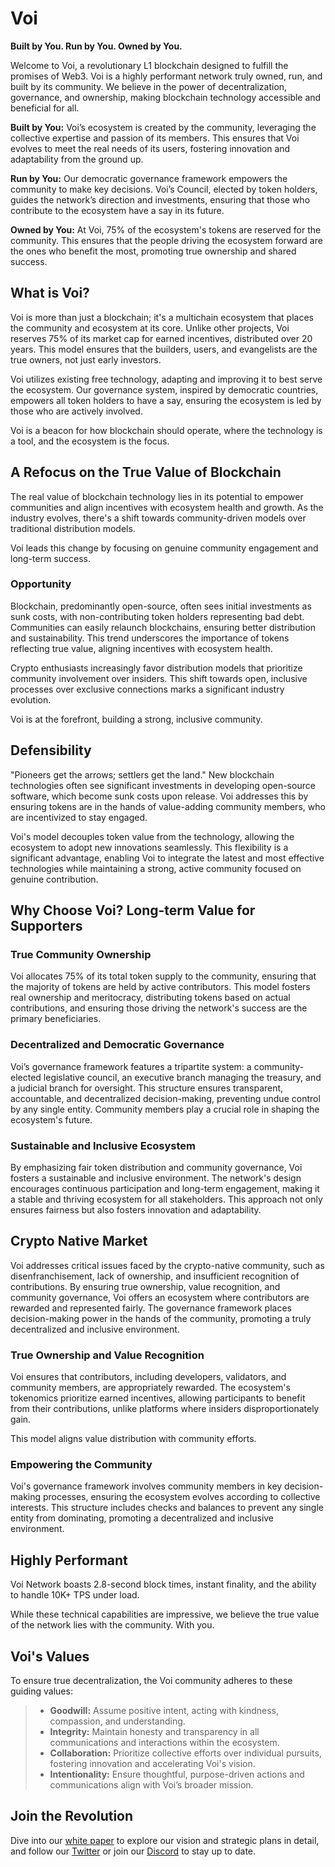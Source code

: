 # Voi
**Built by You. Run by You. Owned by You.**

Welcome to Voi, a revolutionary L1 blockchain designed to fulfill the promises of Web3. Voi is a highly performant network truly owned, run, and built by its community. We believe in the power of decentralization, governance, and ownership, making blockchain technology accessible and beneficial for all.

**Built by You:** Voi’s ecosystem is created by the community, leveraging the collective expertise and passion of its members. This ensures that Voi evolves to meet the real needs of its users, fostering innovation and adaptability from the ground up.

**Run by You:** Our democratic governance framework empowers the community to make key decisions. Voi’s Council, elected by token holders, guides the network’s direction and investments, ensuring that those who contribute to the ecosystem have a say in its future.

**Owned by You:** At Voi, 75% of the ecosystem's tokens are reserved for the community. This ensures that the people driving the ecosystem forward are the ones who benefit the most, promoting true ownership and shared success.

## What is Voi?
Voi is more than just a blockchain; it's a multichain ecosystem that places the community and ecosystem at its core. Unlike other projects, Voi reserves 75% of its market cap for earned incentives, distributed over 20 years. This model ensures that the builders, users, and evangelists are the true owners, not just early investors.

Voi utilizes existing free technology, adapting and improving it to best serve the ecosystem. Our governance system, inspired by democratic countries, empowers all token holders to have a say, ensuring the ecosystem is led by those who are actively involved. 

Voi is a beacon for how blockchain should operate, where the technology is a tool, and the ecosystem is the focus.

## A Refocus on the True Value of Blockchain
The real value of blockchain technology lies in its potential to empower communities and align incentives with ecosystem health and growth. As the industry evolves, there's a shift towards community-driven models over traditional distribution models. 

Voi leads this change by focusing on genuine community engagement and long-term success.

### Opportunity
Blockchain, predominantly open-source, often sees initial investments as sunk costs, with non-contributing token holders representing bad debt. Communities can easily relaunch blockchains, ensuring better distribution and sustainability. This trend underscores the importance of tokens reflecting true value, aligning incentives with ecosystem health.

Crypto enthusiasts increasingly favor distribution models that prioritize community involvement over insiders. This shift towards open, inclusive processes over exclusive connections marks a significant industry evolution. 

Voi is at the forefront, building a strong, inclusive community.

## Defensibility
"Pioneers get the arrows; settlers get the land." New blockchain technologies often see significant investments in developing open-source software, which become sunk costs upon release. Voi addresses this by ensuring tokens are in the hands of value-adding community members, who are incentivized to stay engaged.

Voi's model decouples token value from the technology, allowing the ecosystem to adopt new innovations seamlessly. This flexibility is a significant advantage, enabling Voi to integrate the latest and most effective technologies while maintaining a strong, active community focused on genuine contribution.

## Why Choose Voi? Long-term Value for Supporters

### True Community Ownership
Voi allocates 75% of its total token supply to the community, ensuring that the majority of tokens are held by active contributors. This model fosters real ownership and meritocracy, distributing tokens based on actual contributions, and ensuring those driving the network's success are the primary beneficiaries.

### Decentralized and Democratic Governance
Voi’s governance framework features a tripartite system: a community-elected legislative council, an executive branch managing the treasury, and a judicial branch for oversight. This structure ensures transparent, accountable, and decentralized decision-making, preventing undue control by any single entity. Community members play a crucial role in shaping the ecosystem's future.

### Sustainable and Inclusive Ecosystem
By emphasizing fair token distribution and community governance, Voi fosters a sustainable and inclusive environment. The network's design encourages continuous participation and long-term engagement, making it a stable and thriving ecosystem for all stakeholders. This approach not only ensures fairness but also fosters innovation and adaptability.

## Crypto Native Market
Voi addresses critical issues faced by the crypto-native community, such as disenfranchisement, lack of ownership, and insufficient recognition of contributions. By ensuring true ownership, value recognition, and community governance, Voi offers an ecosystem where contributors are rewarded and represented fairly. The governance framework places decision-making power in the hands of the community, promoting a truly decentralized and inclusive environment.

### True Ownership and Value Recognition
Voi ensures that contributors, including developers, validators, and community members, are appropriately rewarded. The ecosystem's tokenomics prioritize earned incentives, allowing participants to benefit from their contributions, unlike platforms where insiders disproportionately gain. 

This model aligns value distribution with community efforts.

### Empowering the Community
Voi's governance framework involves community members in key decision-making processes, ensuring the ecosystem evolves according to collective interests. This structure includes checks and balances to prevent any single entity from dominating, promoting a decentralized and inclusive environment.

## Highly Performant
Voi Network boasts 2.8-second block times, instant finality, and the ability to handle 10K+ TPS under load. 

While these technical capabilities are impressive, we believe the true value of the network lies with the community. With you.

## Voi's Values
To ensure true decentralization, the Voi community adheres to these guiding values:

> - **Goodwill:** Assume positive intent, acting with kindness, compassion, and understanding.
> - **Integrity:** Maintain honesty and transparency in all communications and interactions within the ecosystem.
> - **Collaboration:** Prioritize collective efforts over individual pursuits, fostering innovation and accelerating Voi's vision.
> - **Intentionality:** Ensure thoughtful, purpose-driven actions and communications align with Voi’s broader mission.

## Join the Revolution
Dive into our [white paper](https://docs.google.com/document/d/1UdVmLYs-BVxCBE-zC7LUIpmsbKZHGrCYu58gdIrZ-Ls/edit?usp=sharing) to explore our vision and strategic plans in detail, and follow our [Twitter](https://x.com/Voi_Net) or join our [Discord](https://discord.gg/voi-network) to stay up to date.